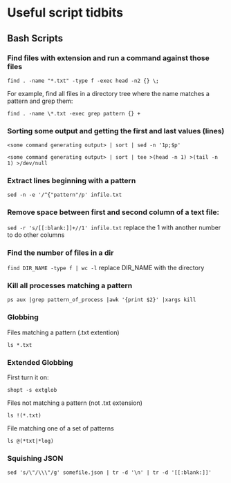 Useful script tidbits
=====================

## Bash Scripts ##

### Find files with extension and run a command against those files ###
`find . -name "*.txt" -type f -exec head -n2 {} \;`

For example, find all files in a directory tree where the name matches a pattern and grep them:

`find . -name \*.txt -exec grep pattern {} +`

### Sorting some output and getting the first and last values (lines) ###

`<some command generating output> | sort | sed -n '1p;$p'`

`<some command generating output> | sort | tee >(head -n 1) >(tail -n 1) >/dev/null`

### Extract lines beginning with a pattern ###
`sed -n -e '/^{"pattern"/p' infile.txt` 

### Remove space between first and second column of a text file: ###
`sed -r 's/[[:blank:]]+//1' infile.txt`
replace the 1 with another number to do other columns

### Find the number of files in a dir ###
`find DIR_NAME -type f | wc -l`
replace DIR_NAME with the directory

### Kill all processes matching a pattern ###
`ps aux |grep pattern_of_process |awk '{print $2}' |xargs kill`

### Globbing ###
Files matching a pattern (.txt extention)

`ls *.txt`

### Extended Globbing ###
First turn it on:

`shopt -s extglob`

Files not matching a pattern (not .txt extension)

`ls !(*.txt)`

File matching one of a set of patterns

`ls @(*txt|*log)`

### Squishing JSON ###

`sed 's/\"/\\\"/g' somefile.json | tr -d '\n' | tr -d '[[:blank:]]'`
